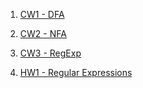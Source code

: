 1. [CW1 - DFA](https://sameteraslan.github.io/AutomataWorks/CW1)

2. [CW2 - NFA](https://sameteraslan.github.io/AutomataWorks/CW2-NFA1)

3. [CW3 - RegExp](https://sameteraslan.github.io/AutomataWorks/CW3)

4. [HW1 - Regular Expressions](https://sameteraslan.github.io/AutomataWorks/HW1Regex)
